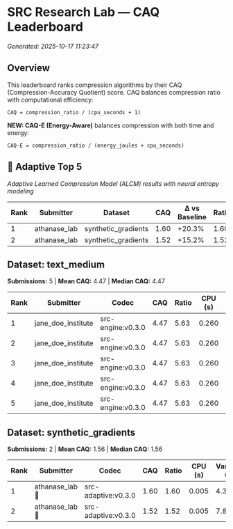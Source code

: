 # SRC Research Lab — CAQ Leaderboard

*Generated: 2025-10-17 11:23:47*

## Overview

This leaderboard ranks compression algorithms by their CAQ (Compression-Accuracy Quotient) score.
CAQ balances compression ratio with computational efficiency:

```
CAQ = compression_ratio / (cpu_seconds + 1)
```

**NEW: CAQ-E (Energy-Aware)** balances compression with both time and energy:

```
CAQ-E = compression_ratio / (energy_joules + cpu_seconds)
```

## 🔬 Adaptive Top 5

*Adaptive Learned Compression Model (ALCM) results with neural entropy modeling*

| Rank | Submitter | Dataset | CAQ | Δ vs Baseline | Ratio | Variance (%) |
|------|-----------|---------|-----|---------------|-------|-------------|
| 1 | athanase_lab | synthetic_gradients | 1.60 | +20.3% | 1.60 | 4.37 |
| 2 | athanase_lab | synthetic_gradients | 1.52 | +15.2% | 1.52 | 7.87 |

## Dataset: text_medium

**Submissions:** 5 | **Mean CAQ:** 4.47 | **Median CAQ:** 4.47

| Rank | Submitter | Codec | CAQ | Ratio | CPU (s) | Variance (%) |
|------|-----------|-------|-----|-------|---------|-------------|
| 1 | jane_doe_institute | src-engine:v0.3.0 | 4.47 | 5.63 | 0.260 | 0.38 |
| 2 | jane_doe_institute | src-engine:v0.3.0 | 4.47 | 5.63 | 0.260 | 0.38 |
| 3 | jane_doe_institute | src-engine:v0.3.0 | 4.47 | 5.63 | 0.260 | 0.38 |
| 4 | jane_doe_institute | src-engine:v0.3.0 | 4.47 | 5.63 | 0.260 | 0.38 |
| 5 | jane_doe_institute | src-engine:v0.3.0 | 4.47 | 5.63 | 0.260 | 0.38 |

## Dataset: synthetic_gradients

**Submissions:** 2 | **Mean CAQ:** 1.56 | **Median CAQ:** 1.56

| Rank | Submitter | Codec | CAQ | Ratio | CPU (s) | Variance (%) |
|------|-----------|-------|-----|-------|---------|-------------|
| 1 | athanase_lab 🔬 | src-adaptive:v0.3.0 | 1.60 | 1.60 | 0.005 | 4.37 |
| 2 | athanase_lab 🔬 | src-adaptive:v0.3.0 | 1.52 | 1.52 | 0.005 | 7.87 |

